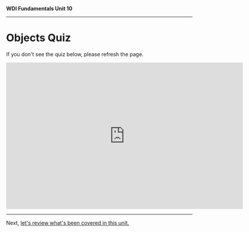 **WDI Fundamentals Unit 10**

---

# Objects Quiz

If you don't see the quiz below, please refresh the page.

<!-- Change the width and height values to suit you best -->
<iframe src="https://docs.google.com/forms/d/e/1FAIpQLSeVLOGFJ21zvKlzlKpj90fnkrRhG_mgi8QizRPTCMxZLUPxSw/viewform?embedded=true" width="640" height="397" frameborder="0" marginheight="0" marginwidth="0">Loading...</iframe>


---
Next, [let's review what's been covered in this unit.](objects-cheatsheet.md)
